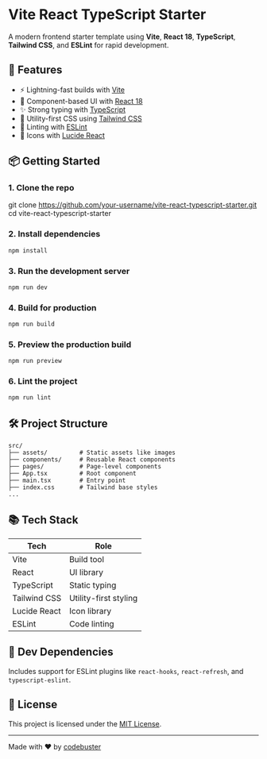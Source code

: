 # Vite React TypeScript Starter

A modern frontend starter template using **Vite**, **React 18**, **TypeScript**, **Tailwind CSS**, and **ESLint** for rapid development.

## 🚀 Features

- ⚡️ Lightning-fast builds with [Vite](https://vitejs.dev)
- 🧩 Component-based UI with [React 18](https://reactjs.org/)
- ✨ Strong typing with [TypeScript](https://www.typescriptlang.org/)
- 💨 Utility-first CSS using [Tailwind CSS](https://tailwindcss.com/)
- 🧹 Linting with [ESLint](https://eslint.org/)
- 🎨 Icons with [Lucide React](https://lucide.dev/)

## 📦 Getting Started

### 1. Clone the repo

git clone https://github.com/your-username/vite-react-typescript-starter.git
cd vite-react-typescript-starter


### 2. Install dependencies

```bash
npm install
```

### 3. Run the development server

```bash
npm run dev
```

### 4. Build for production

```bash
npm run build
```

### 5. Preview the production build

```bash
npm run preview
```

### 6. Lint the project

```bash
npm run lint
```

## 🛠 Project Structure

```
src/
├── assets/         # Static assets like images
├── components/     # Reusable React components
├── pages/          # Page-level components
├── App.tsx         # Root component
├── main.tsx        # Entry point
├── index.css       # Tailwind base styles
...
```

## 📚 Tech Stack

| Tech         | Role                  |
| ------------ | --------------------- |
| Vite         | Build tool            |
| React        | UI library            |
| TypeScript   | Static typing         |
| Tailwind CSS | Utility-first styling |
| Lucide React | Icon library          |
| ESLint       | Code linting          |

## 🧪 Dev Dependencies

Includes support for ESLint plugins like `react-hooks`, `react-refresh`, and `typescript-eslint`.

## 📜 License

This project is licensed under the [MIT License](LICENSE).

---

Made with ❤️ by [codebuster](https://portfolio-website-lemon-alpha.vercel.app/)



